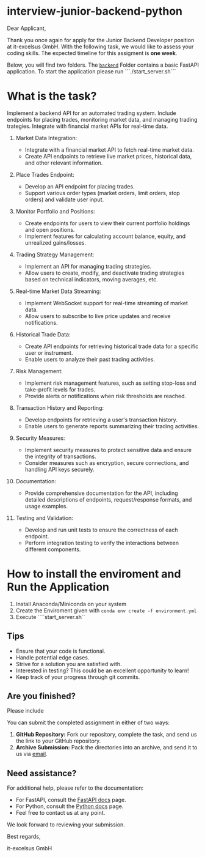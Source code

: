 # interview-junior-backend-python

Dear Applicant,

Thank you once again for apply for the Junior Backend Developer position at it-excelsus GmbH. With the following task, we would like to assess your coding skills. The expected timeline for this assigment is **one week**.

Below, you will find two folders. The [`backend`](./backend) Folder contains a basic FastAPI application. To start the application please run ´´´./start_server.sh´´´

# What is the task?

Implement a backend API for an automated trading system. Include endpoints for placing trades, monitoring market data, and managing trading trategies. Integrate with financial market APIs for real-time data.

1. Market Data Integration:
    - Integrate with a financial market API to fetch real-time market data.
    - Create API endpoints to retrieve live market prices, historical data, and other relevant information.

2. Place Trades Endpoint:
    - Develop an API endpoint for placing trades.
    - Support various order types (market orders, limit orders, stop orders) and validate user input.

3. Monitor Portfolio and Positions:
    - Create endpoints for users to view their current portfolio holdings and open positions.
    - Implement features for calculating account balance, equity, and unrealized gains/losses.

4. Trading Strategy Management:
    - Implement an API for managing trading strategies.
    - Allow users to create, modify, and deactivate trading strategies based on technical indicators, moving averages, etc.

5. Real-time Market Data Streaming:
    - Implement WebSocket support for real-time streaming of market data.
    - Allow users to subscribe to live price updates and receive notifications.

6. Historical Trade Data:
    - Create API endpoints for retrieving historical trade data for a specific user or instrument.
    - Enable users to analyze their past trading activities.

7. Risk Management:
    - Implement risk management features, such as setting stop-loss and take-profit levels for trades.
    - Provide alerts or notifications when risk thresholds are reached.

8. Transaction History and Reporting:
    - Develop endpoints for retrieving a user's transaction history.
    - Enable users to generate reports summarizing their trading activities.

9. Security Measures:
    - Implement security measures to protect sensitive data and ensure the integrity of transactions.
    - Consider measures such as encryption, secure connections, and handling API keys securely.

10. Documentation:
    - Provide comprehensive documentation for the API, including detailed descriptions of endpoints, request/response formats, and usage examples.

11. Testing and Validation:
    - Develop and run unit tests to ensure the correctness of each endpoint.
    - Perform integration testing to verify the interactions between different components.

# How to install the enviroment and Run the Application

1. Install Anaconda/Miniconda on your system
2. Create the Enviroment given with ```conda env create -f environment.yml```
3. Execute ````start_server.sh``


## Tips

- Ensure that your code is functional.
- Handle potential edge cases.
- Strive for a solution you are satisfied with.
- Interested in testing? This could be an excellent opportunity to learn!
- Keep track of your progress through git commits.

## Are you finished?

Please include 

You can submit the completed assignment in either of two ways:

1. **GitHub Repository:** Fork our repository, complete the task, and send us the link to your GitHub repository.
2. **Archive Submission:** Pack the directories into an archive, and send it to us via [email](mailto:recruiting@it-excelsus.de).

## Need assistance?

For additional help, please refer to the documentation:
- For FastAPI, consult the [FastAPI docs](https://fastapi.tiangolo.com/) page.
- For Python, consult the [Python docs](https://docs.python.org/3/) page.
- Feel free to contact us at any point. 

We look forward to reviewing your submission.

Best regards,

it-excelsus GmbH
